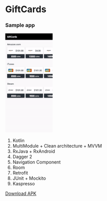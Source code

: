 # GiftCards
### Sample app
![alt text](https://github.com/chopyourbrain/GiftCards/blob/master/readme_gif/sample.gif "sample_gif")
1. Kotlin
2. MultiModule + Clean architecture + MVVM
3. RxJava + RxAndroid
4. Dagger 2
5. Navigation Component
6. Room
7. Retrofit
8. JUnit + Mockito
9. Kaspresso

[Download APK](https://github.com/chopyourbrain/GiftCards/suites/422239295/artifacts/1368606)
